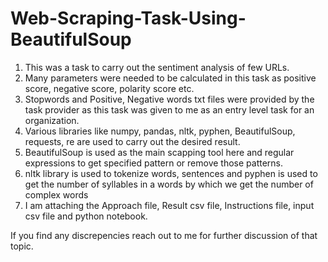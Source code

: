 # Web-Scraping-Task-Using-BeautifulSoup
1. This was a task to carry out the sentiment analysis of few URLs.
2. Many parameters were needed to be calculated in this task as positive score, negative score, polarity score etc.
3. Stopwords and Positive, Negative words txt files were provided by the task provider as this task was given to me as an entry level task for an organization.
4. Various libraries like numpy, pandas, nltk, pyphen, BeautifulSoup, requests, re are used to carry out the desired result. 
5. BeautifulSoup is used as the main scapping tool here and regular expressions to get specified pattern or remove those patterns.
6. nltk library is used to tokenize words, sentences and pyphen is used to get the number of syllables in a words by which we get the number of complex words
7. I am attaching the Approach file, Result csv file, Instructions file, input csv file and python notebook.

If you find any discrepencies reach out to me for further discussion of that topic.
